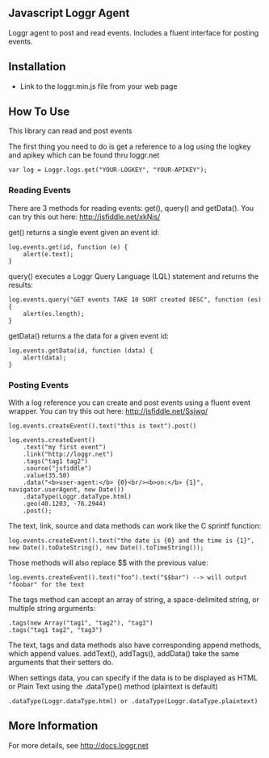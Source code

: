 ## Javascript Loggr Agent

Loggr agent to post and read events. Includes a fluent interface for posting events.

## Installation  

* Link to the loggr.min.js file from your web page 

	<script type="text/javascript" src="http://api.loggr.net/1/loggr.min.js"></script>

## How To Use

This library can read and post events

The first thing you need to do is get a reference to a log using the logkey
and apikey which can be found thru loggr.net

    var log = Loggr.logs.get("YOUR-LOGKEY", "YOUR-APIKEY");

### Reading Events
There are 3 methods for reading events: get(), query() and getData().
You can try this out here: http://jsfiddle.net/xkNjs/

get() returns a single event given an event id:

    log.events.get(id, function (e) {
        alert(e.text);
    }

query() executes a Loggr Query Language (LQL) statement and returns the results:

    log.events.query("GET events TAKE 10 SORT created DESC", function (es) {
        alert(es.length);
    }

getData() returns a the data for a given event id:

    log.events.getData(id, function (data) {
        alert(data);
    }

### Posting Events
With a log reference you can create and post events using a fluent event wrapper.
You can try this out here: http://jsfiddle.net/Ssjwq/

    log.events.createEvent().text("this is text").post()

    log.events.createEvent()
        .text("my first event")
        .link("http://loggr.net")
        .tags("tag1 tag2")
        .source("jsfiddle")
        .value(35.50)
        .data("<b>user-agent:</b> {0}<br/><b>on:</b> {1}", navigator.userAgent, new Date())
        .dataType(Loggr.dataType.html)
        .geo(40.1203, -76.2944)
        .post();

The text, link, source and data methods can work like the C sprintf function:

    log.events.createEvent().text("the date is {0} and the time is {1}", new Date().toDateString(), new Date().toTimeString());

Those methods will also replace $$ with the previous value:

    log.events.createEvent().text("foo").text("$$bar") --> will output "foobar" for the text

The tags method can accept an array of string, a space-delimited string, or multiple string arguments:

    .tags(new Array("tag1", "tag2"), "tag3")
    .tags("tag1 tag2", "tag3")

The text, tags and data methods also have corresponding append methods, which append values.
addText(), addTags(), addData() take the same arguments that their setters do.

When settings data, you can specify if the data is to be displayed as HTML or Plain Text using 
the .dataType() method (plaintext is default)

    .dataType(Loggr.dataType.html) or .dataType(Loggr.dataType.plaintext)

## More Information

For more details, see http://docs.loggr.net




